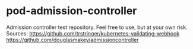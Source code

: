 # pod-admission-controller

Admission controller test repository.
Feel free to use, but at your own risk.
Sources:
https://github.com/trstringer/kubernetes-validating-webhook
https://github.com/douglasmakey/admissioncontroller
